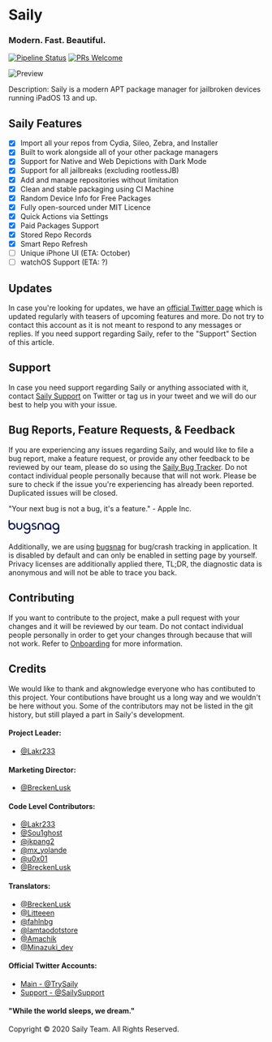 # Saily
### Modern. Fast. Beautiful.

[![Pipeline Status](https://lab.qaq.wiki/Lakr233/Protein/badges/master/pipeline.svg)](https://lab.qaq.wiki/Lakr233/Protein/-/commits/master)
[![PRs Welcome](https://img.shields.io/badge/PRs-welcome-brightgreen.svg)](https://github.com/SailyTeam/Saily/pulls)

![Preview](./Attachments/main.jpeg)

Description: Saily is a modern APT package manager for jailbroken devices running iPadOS 13 and up.

## Saily Features

- [x] Import all your repos from Cydia, Sileo, Zebra, and Installer
- [x] Built to work alongside all of your other package managers
- [x] Support for Native and Web Depictions with Dark Mode
- [x] Support for all jailbreaks (excluding rootlessJB)
- [x] Add and manage repositories without limitation
- [x] Clean and stable packaging using CI Machine
- [x] Random Device Info for Free Packages
- [x] Fully open-sourced under MIT Licence
- [x] Quick Actions via Settings
- [x] Paid Packages Support
- [x] Stored Repo Records
- [x] Smart Repo Refresh
- [ ] Unique iPhone UI (ETA: October)
- [ ] watchOS Support (ETA: ?)

## Updates

In case you're looking for updates, we have an [official Twitter page](https://twitter.com/TrySaily) which is updated regularly with teasers of upcoming features and more. Do not try to contact this account as it is not meant to respond to any messages or replies. If you need support regarding Saily, refer to the "Support" Section of this article.

## Support

In case you need support regarding Saily or anything associated with it, contact [Saily Support](https://twitter.com/SailySupport) on Twitter or tag us in your tweet and we will do our best to help you with your issue.

## Bug Reports, Feature Requests, & Feedback

If you are experiencing any issues regarding Saily, and would like to file a bug report, make a feature request, or provide any other feedback to be reviewed by our team, please do so using the [Saily Bug Tracker](https://github.com/SailyTeam/BugTracker/blob/master/README.md). Do not contact individual people personally because that will not work. Please be sure to check if the issue you're experiencing has already been reported. Duplicated issues will be closed.

"Your next bug is not a bug, it's a feature." - Apple Inc.

<img src="./Attachments/bugsnag.png" alt="" width="100"/>

Additionally, we are using [bugsnag](https://www.bugsnag.com/) for bug/crash tracking in application. It is disabled by default and can only be enabled in setting page by yourself. Privacy licenses are additionally applied there, TL;DR, the diagnostic data is anonymous and will not be able to trace you back.

## Contributing

If you want to contribute to the project, make a pull request with your changes and it will be reviewed by our team. Do not contact individual people personally in order to get your changes through because that will not work. Refer to [Onboarding](https://github.com/SailyTeam/Saily/blob/master/Onboarding.md) for more information.

## Credits

We would like to thank and akgnowledge everyone who has contibuted to this project. Your contibutions have brought us a long way and we wouldn't be here without you. Some of the contributors may not be listed in the git history, but still played a part in Saily's development.

#### Project Leader: 
- [@Lakr233](https://twitter.com/Lakr233)

#### Marketing Director:
- [@BreckenLusk](https://twitter.com/BreckenLusk)

#### Code Level Contributors:
- [@Lakr233](https://twitter.com/Lakr233)
- [@Sou1ghost](https://twitter.com/Sou1gh0st)
- [@jkpang2](https://twitter.com/jkpang2)
- [@mx_yolande](https://twitter.com/mx_yolande)
- [@u0x01](https://twitter.com/u0x01)
- [@BreckenLusk](https://twitter.com/BreckenLusk)

#### Translators:
- [@BreckenLusk](https://twitter.com/BreckenLusk)
- [@Litteeen](https://twitter.com/Litteeen)
- [@fahlnbg](https://twitter.com/fahlnbg)
- [@lamtaodotstore](https://twitter.com/lamtaodotstore)
- [@Amachik](https://twitter.com/Amachik2)
- [@Minazuki_dev](https://twitter.com/Minazuki_dev)

#### Official Twitter Accounts:
- [Main - @TrySaily](https://twitter.com/TrySaily)
- [Support - @SailySupport](https://twitter.com/SailySupport)  

#### "While the world sleeps, we dream."

Copyright © 2020 Saily Team. All Rights Reserved.
